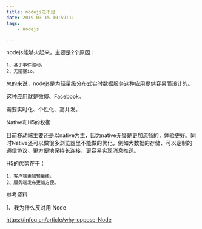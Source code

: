 ```yaml
---
title: nodejs之不足
date: 2019-03-15 10:59:11
tags:
	- nodejs

---
```






nodejs能够火起来，主要是2个原因：

```
1、基于事件驱动。
2、无阻塞io。
```

总的来说，nodejs是为轻量级分布式实时数据服务这种应用提供容易而设计的。

这种应用就是微博、Facebook。

需要实时化、个性化、高并发。



Native和H5的权衡

目前移动端主要还是以native为主，因为native无疑是更加流畅的，体验更好。同时Native还可以做很多浏览器里不能做的优化，例如大数据的存储、可以定制的通信协议、更方便地保持长连接、更容易实现消息推送。

H5的优势在于：

```
1、客户端更加轻量级。
2、服务端发布更加方便。
```





参考资料

1、我为什么反对用 Node

https://infoq.cn/article/why-oppose-Node

